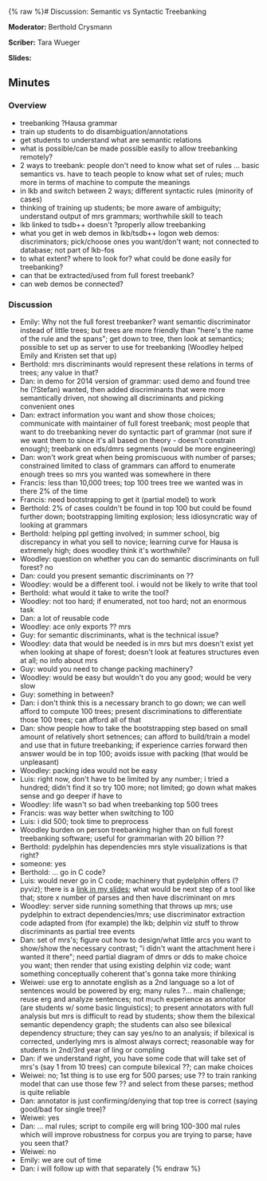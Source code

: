 {% raw %}# Discussion: Semantic vs Syntactic Treebanking

**Moderator:** Berthold Crysmann

**Scriber:** Tara Wueger

**Slides:** 

## Minutes

### Overview

- treebanking ?Hausa grammar
- train up students to do disambiguation/annotations
- get students to understand what are semantic relations
- what is possible/can be made possible easily to allow treebanking remotely?
- 2 ways to treebank: people don't need to know what set of rules ... basic semantics vs. have to teach people to know what set of rules; much more in terms of machine to compute the meanings
- in lkb and switch between 2 ways; different syntactic rules (minority of cases)
- thinking of training up students; be more aware of ambiguity; understand output of mrs grammars; worthwhile skill to teach
- lkb linked to tsdb++ doesn't ?properly allow treebanking
- what you get in web demos in lkb/tsdb++ logon web demos: discriminators; pick/choose ones you want/don't want; not connected to database; not part of lkb-fos
- to what extent? where to look for? what could be done easily for treebanking?
- can that be extracted/used from full forest treebank?
- can web demos be connected?

### Discussion

- Emily: Why not the full forest treebanker? want semantic discriminator instead of little trees; but trees are more friendly than "here's the name of the rule and the spans"; get down to tree, then look at semantics; possible to set up as server to use for treebanking (Woodley helped Emily and Kristen set that up)
- Berthold: mrs discriminants would represent these relations in terms of trees; any value in that?
- Dan: in demo for 2014 version of grammar: used demo and found tree he (?Stefan) wanted, then added discriminants that were more semantically driven, not showing all discriminants and picking convenient ones
- Dan: extract information you want and show those choices; communicate with maintainer of full forest treebank; most people that want to do treebanking never do syntactic part of grammar (not sure if we want them to since it's all based on theory - doesn't constrain enough); treebank on eds/dmrs segments (would be more engineering)
- Dan: won't work great when being promiscuous with number of parses; constrained limited to class of grammars can afford to enumerate enough trees so mrs you wanted was somewhere in there
- Francis: less than 10,000 trees; top 100 trees tree we wanted was in there 2% of the time
- Francis: need bootstrapping to get it (partial model) to work
- Berthold: 2% of cases couldn't be found in top 100 but could be found further down; bootstrapping limiting explosion; less idiosyncratic way of looking at grammars
- Berthold: helping ppl getting involved; in summer school, big discrepancy in what you sell to novice; learning curve for Hausa is extremely high; does woodley think it's worthwhile?
- Woodley: question on whether you can do semantic discriminants on full forest? no
- Dan: could you present semantic discriminants on ??
- Woodley: would be a different tool. i would not be likely to write that tool
- Berthold: what would it take to write the tool?
- Woodley: not too hard; if enumerated, not too hard; not an enormous task
- Dan: a lot of reusable code
- Woodley: ace only exports ?? mrs
- Guy: for semantic discriminants, what is the technical issue?
- Woodley: data that would be needed is in mrs but mrs doesn't exist yet when looking at shape of forest; doesn't look at features structures even at all; no info about mrs
- Guy: would you need to change packing machinery?
- Woodley: would be easy but wouldn't do you any good; would be very slow
- Guy: something in between?
- Dan: i don't think this is a necessary branch to go down; we can well afford to compute 100 trees; present discriminations to differentiate those 100 trees; can afford all of that
- Dan: show people how to take the bootstrapping step based on small amount of relatively short setnences; can afford to build/train a model and use that in future treebanking; if experience carries forward then answer would be in top 100; avoids issue with packing (that would be unpleasant)
- Woodley: packing idea would not be easy
- Luis: right now, don't have to be limited by any number; i tried a hundred; didn't find it so try 100 more; not limited; go down what makes sense and go deeper if have to
- Woodley: life wasn't so bad when treebanking top 500 trees
- Francis: was way better when switching to 100
- Luis: i did 500; took time to preprocess
- Woodley burden on person treebanking higher than on full forest treebanking software; useful for grammarian with 20 billion ??
- Berthold: pydelphin has dependencies mrs style visualizations is that right?
- someone: yes
- Berthold: ... go in C code?
- Luis: would never go in C code; machinery that pydelphin offers (?pyviz); there is a [link in my slides](http://www.luismc.com/itell/delphin_analyzer); what would be next step of a tool like that; store x number of parses and then have discriminant on mrs
- Woodley: server side running something that throws up mrs; use pydelphin to extract dependencies/mrs; use discriminator extraction code adapted from (for example) the lkb; delphin viz stuff to throw discriminants as partial tree events
- Dan: set of mrs's; figure out how to design/what little arcs you want to show/show the necessary contrast; "i didn't want the attachment here i wanted it there"; need partial diagram of dmrs or dds to make choice you want; then render that using existing delphin viz code; want something conceptually coherent that's gonna take more thinking
- Weiwei: use erg to annotate english as a 2nd language so a lot of sentences would be powered by erg; many rules ?... main challenge; reuse erg and analyze sentences; not much experience as annotator (are students w/ some basic linguistics); to present annotators with full analysis but mrs is difficult to read by students; show them the bilexical semantic dependency graph; the students can also see bilexical dependency structure; they can say yes/no to an analysis; if bilexical is corrected, underlying mrs is almost always correct; reasonable way for students in 2nd/3rd year of ling or compling
- Dan: if we understand right, you have some code that will take set of mrs's (say 1 from 10 trees) can compute bilexical ??; can make choices
- Weiwei: no; 1st thing is to use erg for 500 parses; use ?? to train ranking model that can use those few ?? and select from these parses; method is quite reliable
- Dan: annotator is just confirming/denying that top tree is correct (saying good/bad for single tree)?
- Weiwei: yes
- Dan: ... mal rules; script to compile erg will bring 100-300 mal rules which will improve robustness for corpus you are trying to parse; have you seen that?
- Weiwei: no
- Emily: we are out of time
- Dan: i will follow up with that separately
<update date omitted for speed>{% endraw %}